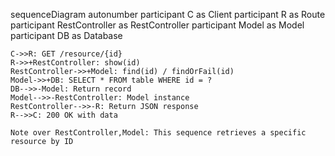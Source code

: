 sequenceDiagram
    autonumber
    participant C as Client
    participant R as Route
    participant RestController as RestController
    participant Model as Model
    participant DB as Database
    
    C->>R: GET /resource/{id}
    R->>+RestController: show(id)
    RestController->>+Model: find(id) / findOrFail(id)
    Model->>+DB: SELECT * FROM table WHERE id = ?
    DB-->>-Model: Return record
    Model-->>-RestController: Model instance
    RestController-->>-R: Return JSON response
    R-->>C: 200 OK with data
    
    Note over RestController,Model: This sequence retrieves a specific resource by ID
  
